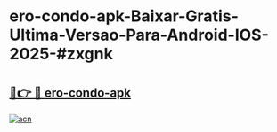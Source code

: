 # ero-condo-apk-Baixar-Gratis-Ultima-Versao-Para-Android-IOS-2025-#zxgnk

# <h2><a href="https://ainizakaria.my?title=ero-condo-apk&ref=22M">🔗👉 🔴 ero-condo-apk</a></h2>

[![acn](https://github.com/user-attachments/assets/0f9c940e-d8b0-45ae-aac7-cd30a18b3e1c)](https://ainizakaria.my?title=ero-condo-apk&ref=22M)

